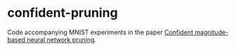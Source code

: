 # confident-pruning
Code accompanying MNIST experiments in the paper  <a href="https://arxiv.org/abs/2408.04759">Confident magnitude-based neural network pruning</a>. 
